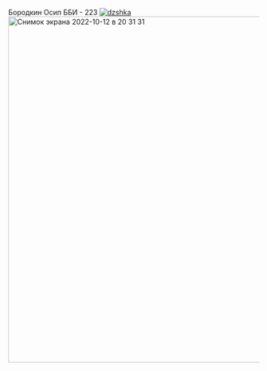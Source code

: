 Бородкин Осип ББИ - 223 
[![dzshka](https://github.com/osipgas/dz_tp_2/actions/workflows/python-publish.yml/badge.svg)](https://github.com/osipgas/dz_tp_2/actions/workflows/python-publish.yml)
<img width="694" alt="Снимок экрана 2022-10-12 в 20 31 31" src="https://user-images.githubusercontent.com/115102730/195409818-6dd5e5dc-cc7d-4f62-9704-e7a598c10273.png">
